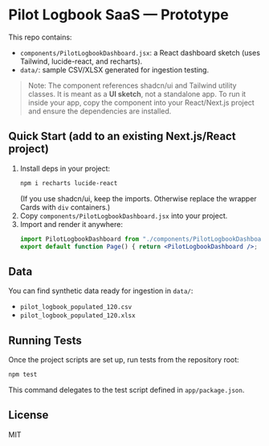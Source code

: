 # Pilot Logbook SaaS — Prototype

This repo contains:
- `components/PilotLogbookDashboard.jsx`: a React dashboard sketch (uses Tailwind, lucide-react, and recharts).
- `data/`: sample CSV/XLSX generated for ingestion testing.

> Note: The component references shadcn/ui and Tailwind utility classes. It is meant as a **UI sketch**, not a standalone app. 
> To run it inside your app, copy the component into your React/Next.js project and ensure the dependencies are installed.

## Quick Start (add to an existing Next.js/React project)
1. Install deps in your project:
   ```bash
   npm i recharts lucide-react
   ```
   (If you use shadcn/ui, keep the imports. Otherwise replace the wrapper Cards with `div` containers.)
2. Copy `components/PilotLogbookDashboard.jsx` into your project.
3. Import and render it anywhere:
   ```jsx
   import PilotLogbookDashboard from "./components/PilotLogbookDashboard";
   export default function Page() { return <PilotLogbookDashboard />; }
   ```

## Data
You can find synthetic data ready for ingestion in `data/`:
- `pilot_logbook_populated_120.csv`
- `pilot_logbook_populated_120.xlsx`

## Running Tests
Once the project scripts are set up, run tests from the repository root:

```bash
npm test
```

This command delegates to the test script defined in `app/package.json`.

## License
MIT
